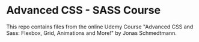 # Advanced CSS - SASS Course

This repo contains files from the online Udemy Course "Advanced CSS and Sass: Flexbox, Grid, Animations and More!" by Jonas Schmedtmann.

